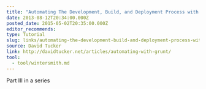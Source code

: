 ```yaml
---
title: "Automating The Development, Build, and Deployment Process with Grunt"
date: 2013-08-12T20:34:00.000Z
posted_date: 2015-05-02T20:35:00.000Z
editor_recommends:
type: Tutorial
slug: links/automating-the-development-build-and-deployment-process-with-grunt
source: David Tucker
link: http://davidtucker.net/articles/automating-with-grunt/
tool:
  - tool/wintersmith.md
---
```

Part III in a series




